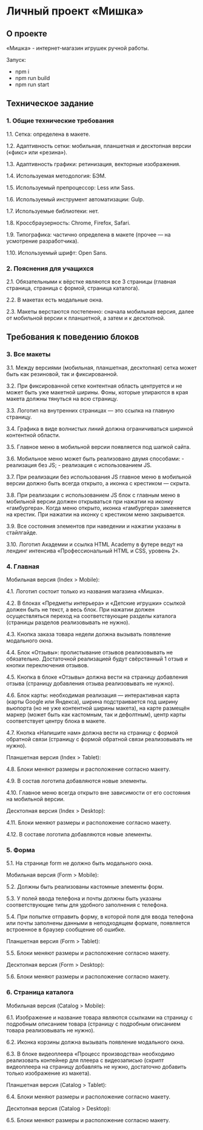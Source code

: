 # Личный проект «Мишка»
## О проекте
«Мишка» - интернет-магазин игрушек ручной работы.

Запуск:
- npm i
- npm run build
- npm run start

## Техническое задание
### 1. Общие технические требования
1.1. Сетка: определена в макете.

1.2. Адаптивность сетки: мобильная, планшетная и десктопная версии («фикс» или «резина»).

1.3. Адаптивность графики: ретинизация, векторные изображения.

1.4. Используемая методология: БЭМ.

1.5. Используемый препроцессор: Less или Sass.

1.6. Используемый инструмент автоматизации: Gulp.

1.7. Используемые библиотеки: нет.

1.8. Кроссбраузерность: Chrome, Firefox, Safari.

1.9. Типографика: частично определена в макете (прочее — на усмотрение разработчика).

1.10. Используемый шрифт: Open Sans.

### 2. Пояснения для учащихся
2.1. Обязательными к вёрстке являются все 3 страницы (главная страница, страница с формой, страница каталога).

2.2. В макетах есть модальные окна.

2.3. Макеты верстаются постепенно: сначала мобильная версия, далее от мобильной версии к планшетной, а затем и к десктопной.


## Требования к поведению блоков
### 3. Все макеты
3.1. Между версиями (мобильная, планшетная, десктопная) сетка может быть как резиновой, так и фиксированной.

3.2. При фиксированной сетке контентная область центруется и не может быть уже макетной ширины. Фоны, которые упираются в края макета должны тянуться на всю страницу.

3.3. Логотип на внутренних страницах — это ссылка на главную страницу.

3.4. Графика в виде волнистых линий должна ограничиваться шириной контентной области.

3.5. Главное меню в мобильной версии появляется под шапкой сайта.

3.6. Мобильное меню может быть реализовано двумя способами:
	- реализация без JS;
	- реализация с использованием JS.
  
3.7. При реализации без использования JS главное меню в мобильной версии должно быть всегда открыто, а иконка с крестиком — скрыта.

3.8. При реализации с использованием JS блок с главным меню в мобильной версии должен открываться при нажатии на иконку «гамбургера». Когда меню открыто, иконка «гамбургера» заменяется на крестик. При нажатии на иконку с крестиком меню закрывается.

3.9. Все состояния элементов при наведении и нажатии указаны в стайлгайде.

3.10. Логотип Академии и ссылка HTML Academy в футере ведут на лендинг интенсива «Профессиональный HTML и CSS, уровень 2».


### 4. Главная
Мобильная версия (Index > Mobile):

4.1. Логотип состоит только из названия магазина «Мишка».

4.2. В блоках «Предметы интерьера» и «Детские игрушки» ссылкой должен быть не текст, а весь блок. При нажатии должен осуществляться переход на соответствующие разделы каталога (страницы разделов реализовывать не нужно).

4.3. Кнопка заказа товара недели должна вызывать появление модального окна.

4.4. Блок «Отзывы»: пролистывание отзывов реализовывать не обязательно. Достаточной реализацией будут свёрстанный 1 отзыв и кнопки переключения отзывов.

4.5. Кнопка в блоке «Отзывы» должна вести на страницу добавления отзыва (страницу добавления отзыва реализовывать не нужно).

4.6. Блок карты: необходимая реализация — интерактивная карта (карты Google или Яндекса), ширина подстраивается под ширину вьюпорта (но не уже контентной ширины макета), на карте размещён маркер (может быть как кастомным, так и дефолтным), центр карты соответствует центру блока в макете.

4.7. Кнопка «Напишите нам» должна вести на страницу с формой обратной связи (страницу с формой обратной связи реализовывать не нужно).


Планшетная версия (Index > Tablet):

4.8. Блоки меняют размеры и расположение согласно макету.

4.9. В состав логотипа добавляются новые элементы.

4.10. Главное меню всегда открыто вне зависимости от его состояния на мобильной версии.



Десктопная версия (Index > Desktop):

4.11. Блоки меняют размеры и расположение согласно макету.

4.12. В составе логотипа добавляются новые элементы.


### 5. Форма
5.1. На странице form не должно быть модального окна.


Мобильная версия (Form > Mobile):

5.2. Должны быть реализованы кастомные элементы форм.

5.3. У полей ввода телефона и почты должны быть указаны соответствующие типы для удобного заполнения с телефона.

5.4. При попытке отправить форму, в которой поля для ввода телефона или почты заполнены данными в неподходящем формате, появляется встроенное в браузер сообщение об ошибке.


Планшетная версия (Form > Tablet):

5.5. Блоки меняют размеры и расположение согласно макету.


Десктопная версия (Form > Desktop):

5.6. Блоки меняют размеры и расположение согласно макету.

### 6. Страница каталога
Мобильная версия (Catalog > Mobile):

6.1. Изображение и название товара являются ссылками на страницу с подробным описанием товара (страницу с подробным описанием товара реализовывать не нужно).

6.2. Иконка корзины должна вызывать появление модального окна.

6.3. В блоке видеоплеера «Процесс производства» необходимо реализовать контейнер для плеера с видеозаписью (скрипт видеоплеера на страницу добавлять не нужно, достаточно добавить только изображение из макета).



Планшетная версия (Catalog > Tablet):

6.4. Блоки меняют размеры и расположение согласно макету.



Десктопная версия (Catalog > Desktop):

6.5. Блоки меняют размеры и расположение согласно макету.

